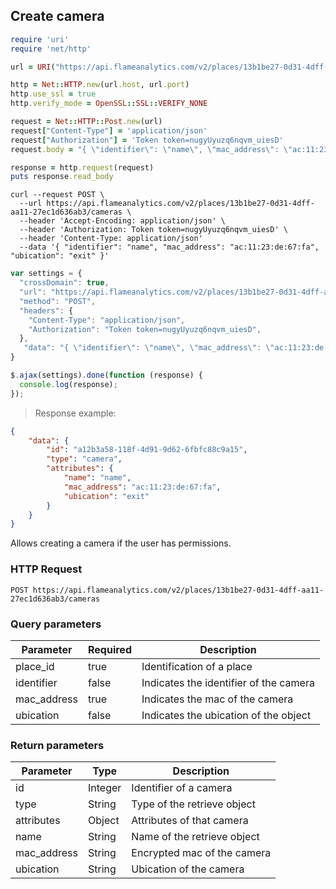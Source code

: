 ## Create camera

```ruby
require 'uri'
require 'net/http'

url = URI("https://api.flameanalytics.com/v2/places/13b1be27-0d31-4dff-aa11-27ec1d636ab3/cameras")

http = Net::HTTP.new(url.host, url.port)
http.use_ssl = true
http.verify_mode = OpenSSL::SSL::VERIFY_NONE

request = Net::HTTP::Post.new(url)
request["Content-Type"] = 'application/json'
request["Authorization"] = 'Token token=nugyUyuzq6nqvm_uiesD'
request.body = "{ \"identifier\": \"name\", \"mac_address\": \"ac:11:23:de:67:fa\", \"ubication\": \"exit\" }"

response = http.request(request)
puts response.read_body
```

```shell
curl --request POST \
  --url https://api.flameanalytics.com/v2/places/13b1be27-0d31-4dff-aa11-27ec1d636ab3/cameras \
  --header 'Accept-Encoding: application/json' \
  --header 'Authorization: Token token=nugyUyuzq6nqvm_uiesD' \
  --header 'Content-Type: application/json'
  --data '{ "identifier": "name", "mac_address": "ac:11:23:de:67:fa", "ubication": "exit" }'
```

```javascript
var settings = {
  "crossDomain": true,
  "url": "https://api.flameanalytics.com/v2/places/13b1be27-0d31-4dff-aa11-27ec1d636ab3/cameras",
  "method": "POST",
  "headers": {
    "Content-Type": "application/json",
    "Authorization": "Token token=nugyUyuzq6nqvm_uiesD",
  },
   "data": "{ \"identifier\": \"name\", \"mac_address\": \"ac:11:23:de:67:fa\", \"ubication\": \"exit\" }"
}

$.ajax(settings).done(function (response) {
  console.log(response);
});
```

> Response example:

```json
{
    "data": {
        "id": "a12b3a58-118f-4d91-9d62-6fbfc88c9a15",
        "type": "camera",
        "attributes": {
            "name": "name",
            "mac_address": "ac:11:23:de:67:fa",
            "ubication": "exit"
        }
    }
}
```
Allows creating a camera if the user has permissions.

### HTTP Request

`POST https://api.flameanalytics.com/v2/places/13b1be27-0d31-4dff-aa11-27ec1d636ab3/cameras`


### Query parameters

Parameter | Required | Description
--------- | ------- | -----------
place_id | true | Identification of a place
identifier | false | Indicates the identifier of the camera
mac_address | true | Indicates the mac of the camera
ubication | false | Indicates the ubication of the object


### Return parameters

Parameter | Type | Description
--------- | ------- | -----------
id | Integer | Identifier of a camera
type | String | Type of the retrieve object
attributes | Object | Attributes of that camera
name | String | Name of the retrieve object
mac_address | String | Encrypted mac of the camera
ubication | String | Ubication of the camera